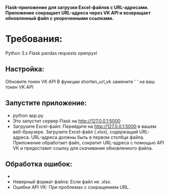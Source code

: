 __Flask-приложение для загрузки Excel-файлов с URL-адресами. Приложение сокращает URL-адреса через VK API и возвращает обновленный файл с укороченными ссылками.__


# __Требования:__

Python 3.x
Flask
pandas
requests
openpyxl

## __Настройка:__

Обновите токен VK API
В функции shorten_url_vk замените ' ' на ваш токен VK API


## __Запустите приложение:__

- python app.py
- Это запустит сервер Flask на http://127.0.0.1:5000 
- Загрузите Excel-файл:
Перейдите на http://127.0.0.1:5000 в вашем веб-браузере.
Загрузите Excel-файл (.xlsx), содержащий URL-адреса. URL-адреса должны быть в первом столбце файла.
Приложение обработает файл, сократит URL-адреса с помощью API VK и предоставит ссылку для скачивания обновленного файла.


## __Обработка ошибок:__
- 
- Неверный формат файла: Если файл не .xlsx.
- Ошибки API VK: При проблемах с сокращением URL.
